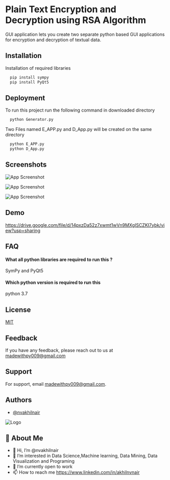 
# Plain Text Encryption and Decryption using RSA Algorithm

GUI application lets you create two separate python based GUI applications for encryption and decryption of textual data. 
## Installation

Installation of required libraries

```bash
  pip install sympy
  pip install PyQt5
```
    
## Deployment

To run this project run the following command in downloaded directory

```bash
  python Generator.py
```
Two Files named E_APP.py and D_App.py will be created on the same directory
```bash
  python E_APP.py
  python D_App.py
```

  
## Screenshots
![App Screenshot](https://cdn1.bbcode0.com/uploads/2021/8/10/e206a59076b4d6b5c20fe842f30e52a9-full.png)

![App Screenshot](https://cdn1.bbcode0.com/uploads/2021/8/10/25a09da395b856cb61245b2bd1651134-full.png)

![App Screenshot](https://cdn1.bbcode0.com/uploads/2021/8/10/58ca008e8c2e2861cb1c3977a5b9917d-full.png)

  
## Demo
https://drive.google.com/file/d/14pxzDa52z7xwmt1wVn9MXgISCZKI7ybk/view?usp=sharing
## FAQ

#### What all python libraries are required to run this ?
SymPy and PyQt5

#### Which python version is required to run this

python 3.7

  
## License

[MIT](https://choosealicense.com/licenses/mit/)


## Feedback

If you have any feedback, please reach out to us at madewithpy009@gmail.com

  
## Support

For support, email madewithpy009@gmail.com.

  
## Authors

- [@nvakhilnair](https://github.com/nvakhilnair)

  
![Logo](https://cdn1.bbcode0.com/uploads/2021/8/10/e7b5c5b1dc5b9a6f848ee9135f2e000c-full.png)

    
## 🚀 About Me
- 👋 Hi, I’m @nvakhilnair
- 👀 I’m interested in Data Science,Machine learning, Data Mining, Data Visualization and Programing
- 🌱 I’m currently open to work
- 📫 How to reach me https://www.linkedin.com/in/akhilnvnair

